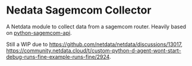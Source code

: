 # Nedata Sagemcom Collector
A Netdata module to collect data from a sagemcom router.
Heavily based on [python-sagemcom-api](https://github.com/iMicknl/python-sagemcom-api).

Still a WIP due to https://github.com/netdata/netdata/discussions/13017, https://community.netdata.cloud/t/custom-python-d-agent-wont-start-debug-runs-fine-example-runs-fine/2924.
